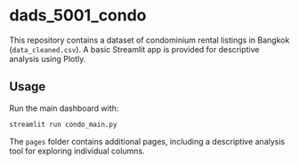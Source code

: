 # dads_5001_condo

This repository contains a dataset of condominium rental listings in Bangkok (`data_cleaned.csv`).
A basic Streamlit app is provided for descriptive analysis using Plotly.

## Usage

Run the main dashboard with:

```bash
streamlit run condo_main.py
```

The `pages` folder contains additional pages, including a descriptive analysis tool for exploring individual columns.
